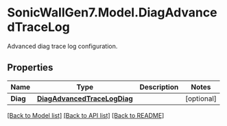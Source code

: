 # SonicWallGen7.Model.DiagAdvancedTraceLog
Advanced diag trace log configuration.

## Properties

Name | Type | Description | Notes
------------ | ------------- | ------------- | -------------
**Diag** | [**DiagAdvancedTraceLogDiag**](DiagAdvancedTraceLogDiag.md) |  | [optional] 

[[Back to Model list]](../README.md#documentation-for-models) [[Back to API list]](../README.md#documentation-for-api-endpoints) [[Back to README]](../README.md)

